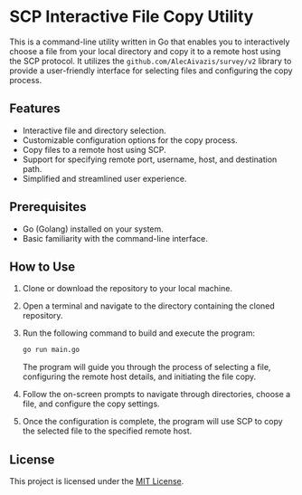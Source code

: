 # SCP Interactive File Copy Utility

This is a command-line utility written in Go that enables you to interactively choose a file from your local directory and copy it to a remote host using the SCP protocol. It utilizes the `github.com/AlecAivazis/survey/v2` library to provide a user-friendly interface for selecting files and configuring the copy process.

## Features

- Interactive file and directory selection.
- Customizable configuration options for the copy process.
- Copy files to a remote host using SCP.
- Support for specifying remote port, username, host, and destination path.
- Simplified and streamlined user experience.

## Prerequisites

- Go (Golang) installed on your system.
- Basic familiarity with the command-line interface.

## How to Use

1. Clone or download the repository to your local machine.

2. Open a terminal and navigate to the directory containing the cloned repository.

3. Run the following command to build and execute the program:
   
   ```bash
   go run main.go
   ```
    The program will guide you through the process of selecting a file, configuring the remote host details, and initiating the file copy.

4. Follow the on-screen prompts to navigate through directories, choose a file, and configure the copy settings.

5. Once the configuration is complete, the program will use SCP to copy the selected file to the specified remote host.

## License
This project is licensed under the [MIT License](LICENSE).